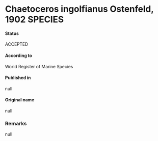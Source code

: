 Chaetoceros ingolfianus Ostenfeld, 1902 SPECIES
=======

#### Status
ACCEPTED

#### According to
World Register of Marine Species

#### Published in
null

#### Original name
null

### Remarks
null